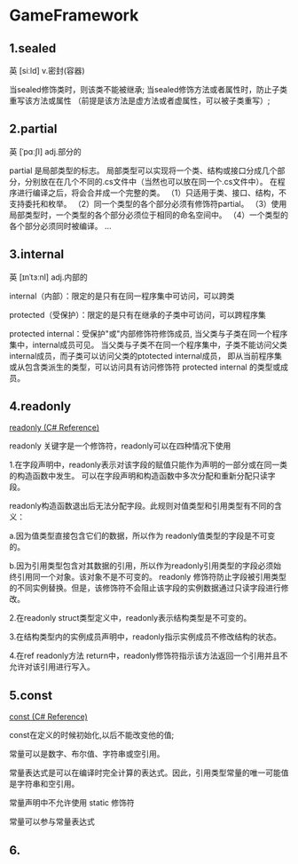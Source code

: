 # GameFramework

## 1.sealed

英 [siːld]  v.密封(容器)

当sealed修饰类时，则该类不能被继承;
当sealed修饰方法或者属性时，防止子类重写该方法或属性
		（前提是该方法是虚方法或者虚属性，可以被子类重写）;

## 2.partial

英 [ˈpɑːʃl]  adj.部分的

partial 是局部类型的标志。
		局部类型可以实现将一个类、结构或接口分成几个部分，分别放在在几个不同的.cs文件中（当然也可以放在同一个.cs文件中）。
		在程序进行编译之后，将会合并成一个完整的类。
		（1）只适用于类、接口、结构，不支持委托和枚举。 
		（2）同一个类型的各个部分必须有修饰符partial。
		（3）使用局部类型时，一个类型的各个部分必须位于相同的命名空间中。 
		（4）一个类型的各个部分必须同时被编译。 
		 ...
		
## 3.internal

英 [ɪnˈtɜːnl]  adj.内部的

internal（内部）：限定的是只有在同一程序集中可访问，可以跨类

protected（受保护）：限定的是只有在继承的子类中可访问，可以跨程序集

protected internal：受保护"或"内部修饰符修饰成员,
	当父类与子类在同一个程序集中，internal成员可见。
	当父类与子类不在同一个程序集中，子类不能访问父类internal成员，而子类可以访问父类的ptotected internal成员，
	即从当前程序集或从包含类派生的类型，可以访问具有访问修饰符 protected internal 的类型或成员。

## 4.readonly
[readonly (C# Reference)](https://docs.microsoft.com/en-us/dotnet/csharp/language-reference/keywords/readonly)

readonly 关键字是一个修饰符，readonly可以在四种情况下使用

1.在字段声明中，readonly表示对该字段的赋值只能作为声明的一部分或在同一类的构造函数中发生。
可以在字段声明和构造函数中多次分配和重新分配只读字段。

readonly构造函数退出后无法分配字段。此规则对值类型和引用类型有不同的含义：

a.因为值类型直接包含它们的数据，所以作为 readonly值类型的字段是不可变的。

b.因为引用类型包含对其数据的引用，所以作为readonly引用类型的字段必须始终引用同一个对象。该对象不是不可变的。
readonly 修饰符防止字段被引用类型的不同实例替换。但是，该修饰符不会阻止该字段的实例数据通过只读字段进行修改。

2.在readonly struct类型定义中，readonly表示结构类型是不可变的。

3.在结构类型内的实例成员声明中，readonly指示实例成员不修改结构的状态。

4.在ref readonly方法 return中，readonly修饰符指示该方法返回一个引用并且不允许对该引用进行写入。

## 5.const
[const (C# Reference)](https://docs.microsoft.com/en-us/dotnet/csharp/language-reference/keywords/const)

const在定义的时候初始化,以后不能改变他的值;

常量可以是数字、布尔值、字符串或空引用。

常量表达式是可以在编译时完全计算的表达式。因此，引用类型常量的唯一可能值是字符串和空引用。

常量声明中不允许使用 static 修饰符

常量可以参与常量表达式


## 6.













